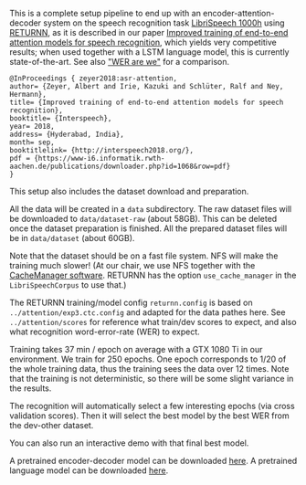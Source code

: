 This is a complete setup pipeline to end up with an encoder-attention-decoder system
on the speech recognition task [LibriSpeech 1000h](http://www.openslr.org/12/)
using [RETURNN](https://github.com/rwth-i6/returnn),
as it is described in our paper [Improved training of end-to-end attention models for speech recognition](https://www-i6.informatik.rwth-aachen.de/publications/download/1068/Zeyer--2018.pdf),
which yields very competitive results;
when used together with a LSTM language model, this is currently state-of-the-art.
See also ["WER are we"](https://github.com/syhw/wer_are_we) for a comparison.

    @InProceedings { zeyer2018:asr-attention,
    author= {Zeyer, Albert and Irie, Kazuki and Schlüter, Ralf and Ney, Hermann},	
    title= {Improved training of end-to-end attention models for speech recognition},	
    booktitle= {Interspeech},	
    year= 2018,	
    address= {Hyderabad, India},	
    month= sep,	
    booktitlelink= {http://interspeech2018.org/},	
    pdf = {https://www-i6.informatik.rwth-aachen.de/publications/downloader.php?id=1068&row=pdf}
    }

This setup also includes the dataset download and preparation.

All the data will be created in a `data` subdirectory.
The raw dataset files will be downloaded to `data/dataset-raw` (about 58GB). This can be deleted once the dataset preparation is finished.
All the prepared dataset files will be in `data/dataset` (about 60GB).

Note that the dataset should be on a fast file system. NFS will make the training much slower!
(At our chair, we use NFS together with the [CacheManager software](https://github.com/pavelgolik/cache-manager).
 RETURNN has the option `use_cache_manager` in the `LibriSpeechCorpus` to use that.)

The RETURNN training/model config `returnn.config` is based on `../attention/exp3.ctc.config`
and adapted for the data pathes here.
See `../attention/scores` for reference what train/dev scores to expect,
and also what recognition word-error-rate (WER) to expect.

Training takes 37 min / epoch on average with a GTX 1080 Ti in our environment.
We train for 250 epochs. One epoch corresponds to 1/20 of the whole training data, thus the training sees the data over 12 times.
Note that the training is not deterministic, so there will be some slight variance in the results.

The recognition will automatically select a few interesting epochs (via cross validation scores).
Then it will select the best model by the best WER from the dev-other dataset.

You can also run an interactive demo with that final best model.

A pretrained encoder-decoder model can be downloaded [here](http://www-i6.informatik.rwth-aachen.de/~zeyer/models/librispeech/enc-dec/2018.zeyer.exp3.ctc/).
A pretrained language model can be downloaded [here](http://www-i6.informatik.rwth-aachen.de/~zeyer/models/librispeech/lm/bpe-10k/2018.irie.i512_m2048_m2048.sgd_b64_lr0_cl2.newbobabs.d0.2/).
